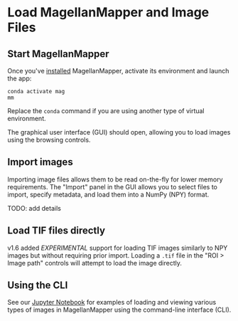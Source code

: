 # Load MagellanMapper and Image Files

## Start MagellanMapper

Once you've [installed](install.md) MagellanMapper, activate its environment and launch the app:

```shell
conda activate mag
mm
```

Replace the `conda` command if you are using another type of virtual environment.

The graphical user interface (GUI) should open, allowing you to load images using the browsing controls.

## Import images

Importing image files allows them to be read on-the-fly for lower memory requirements. The "Import" panel in the GUI allows you to select files to import, specify metadata, and load them into a NumPy (NPY) format.

TODO: add details

## Load TIF files directly

v1.6 added *EXPERIMENTAL* support for loading TIF images similarly to NPY images but without requiring prior import. Loading a `.tif` file in the "ROI > Image path" controls will attempt to load the image directly.

## Using the CLI

See our [Jupyter Notebook](https://github.com/sanderslab/magellanmapper/blob/master/bin/sample_cmds_bash.ipynb) for examples of loading and viewing various types of images in MagellanMapper using the command-line interface (CLI).
